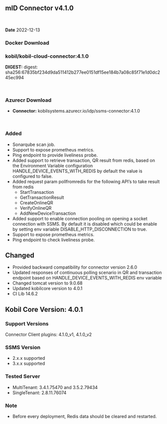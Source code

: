 ## mID Connector v4.1.0

<br/>

**Date** 2022-12-13

### **Docker Download**
### kobil/kobil-cloud-connector:4.1.0
**DIGEST:** digest: sha256:67835bf234d9da511412b277ee0151df15ee184b7a08c85f71e1d0dc245ec994 

<br/>

### **Azurecr Download**
- **Connector:** kobilsystems.azurecr.io/idp/ssms-connector:4.1.0
<br/>
 
### Added 
* Sonarqube scan job.
* Support to expose prometheus metrics.
* Ping endpoint to provide liveliness probe.
* Added support to retrieve transaction, QR result from redis, based on the Environment Variable configuration HANDLE_DEVICE_EVENTS_WITH_REDIS by default the value is configured to false.
* Added request param pollfromredis for the  following API’s to take result from redis
    - StartTransaction
    - GetTransactionResult
    - CreateOnlineQR
    - VerifyOnlineQR
    - AddNewDeviceTransaction
* Added support to enable connection pooling on opening a socket connection with SSMS. By default it is disabled which could be enable by setting env variable DISABLE_HTTP_DISCONNECTION to true.
* Support to expose prometheus metrics.
* Ping endpoint to check liveliness probe.

## Changed
* Provided backward compatibility for connector version 2.6.0
* Updated responses of continuous polling scenario in QR and transaction endpoint based on HANDLE_DEVICE_EVENTS_WITH_REDIS env variable
* Changed tomcat version to 9.0.68
* Updated kobilcore version to 4.0.1
* CI Lib 14.6.2
 

## Kobil Core Version: 4.0.1

### Support Versions
Connector Client plugins: 4.1.0_v1, 4.1.0_v2 
 
### SSMS Version 
* 2.x.x supported 
* 3.x.x supported

### Tested Server 
* MultiTenant: 3.4.1.75470 and 3.5.2.79434 
* SingleTenant: 2.8.11.76074 

### Note
* Before every deployment, Redis data should be cleared and restarted. 
